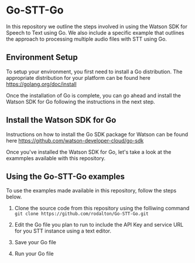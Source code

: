 # Go-STT-Go
In this repository we outline the steps involved in using the Watson SDK for Speech to Text using Go. We also include a specific example that outlines the approach to processing multiple audio files with STT using Go. 

## Environment Setup
To setup your environment, you first need to install a Go distribution. The appropriate distribution for your platform can be found here https://golang.org/doc/install

Once the installation of Go is complete, you can go ahead and install the Watson SDK for Go following the instructions in the next step. 

## Install the Watson SDK for Go
Instructions on how to install the Go SDK package for Watson can be found here https://github.com/watson-developer-cloud/go-sdk

Once you've installed the Watson SDK for Go, let's take a look at the exammples available with this repository. 

## Using the Go-STT-Go examples
To use the examples made available in this repository, follow the steps below. 

1. Clone the source code from this repository using the folliwing command
`git clone https://github.com/rodalton/Go-STT-Go.git`

2. Edit the Go file you plan to run to include the API Key and service URL for you STT instance using a text editor. 

3. Save your Go file 

4. Run your Go file 




